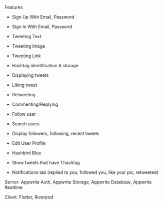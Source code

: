 Features

  * Sign Up With Email, Password
    
  * Sign In With Email, Password

  * Tweeting Text
  
  * Tweeting Image
  
  * Tweeting Link
  
  * Hashtag identification & storage
    
  * Displaying tweets
   
  * Liking tweet
   
  * Retweeting
   
  * Commenting/Replying
   
  * Follow user
    
  * Search users
   
  * Display followers, following, recent tweets
   
  * Edit User Profile

  * Hashbird Blue

  * Show tweets that have 1 hashtag
    
  * Notifications tab (replied to you, followed you, like your pic, retweeted)




Server: Appwrite Auth, Appwrite Storage, Appwrite Database, Appwrite Realtime

Client: Flutter, Riverpod
   
  
   
